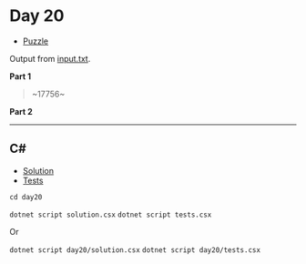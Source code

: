 # Day 20

- [Puzzle](PUZZLE.md)

Output from [input.txt](input.txt).
<!-- Output from [input.txt](day20/input.txt). -->

**Part 1**

> ~17756~

**Part 2**

> 

---

## C#

- [Solution](solution.csx)
- [Tests](tests.csx)

`cd day20`

`dotnet script solution.csx`
`dotnet script tests.csx`

Or

`dotnet script day20/solution.csx`
`dotnet script day20/tests.csx`

